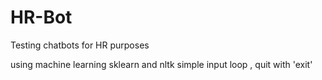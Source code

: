 # HR-Bot
Testing chatbots for HR purposes

using machine learning sklearn and nltk 
simple input loop , quit with 'exit'
